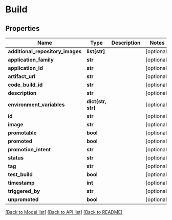 # Build

## Properties
Name | Type | Description | Notes
------------ | ------------- | ------------- | -------------
**additional_repository_images** | **list[str]** |  | [optional] 
**application_family** | **str** |  | [optional] 
**application_id** | **str** |  | [optional] 
**artifact_url** | **str** |  | [optional] 
**code_build_id** | **str** |  | [optional] 
**description** | **str** |  | [optional] 
**environment_variables** | **dict(str, str)** |  | [optional] 
**id** | **str** |  | [optional] 
**image** | **str** |  | [optional] 
**promotable** | **bool** |  | [optional] 
**promoted** | **bool** |  | [optional] 
**promotion_intent** | **str** |  | [optional] 
**status** | **str** |  | [optional] 
**tag** | **str** |  | [optional] 
**test_build** | **bool** |  | [optional] 
**timestamp** | **int** |  | [optional] 
**triggered_by** | **str** |  | [optional] 
**unpromoted** | **bool** |  | [optional] 

[[Back to Model list]](../README.md#documentation-for-models) [[Back to API list]](../README.md#documentation-for-api-endpoints) [[Back to README]](../README.md)


